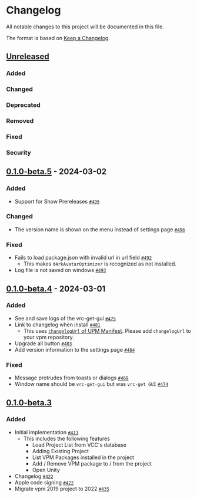 # Changelog

All notable changes to this project will be documented in this file.

The format is based on [Keep a Changelog].

[Keep a Changelog]: https://keepachangelog.com/en/1.1.0/

## [Unreleased]
### Added

### Changed

### Deprecated

### Removed

### Fixed

### Security

## [0.1.0-beta.5] - 2024-03-02
### Added
- Support for Show Prereleases [`#495`](https://github.com/anatawa12/vrc-get/pull/495)

### Changed
- The version name is shown on the menu instead of settings page [`#496`](https://github.com/anatawa12/vrc-get/pull/496)

### Fixed
- Fails to load package.json with invalid url in url field [`#492`](https://github.com/anatawa12/vrc-get/pull/492)
  - This makes `d4rkAvatarOptimizer` is recognized as not installed.
- Log file is not saved on windows [`#493`](https://github.com/anatawa12/vrc-get/pull/493)

## [0.1.0-beta.4] - 2024-03-01
### Added
- See and save logs of the vrc-get-gui [`#475`](https://github.com/anatawa12/vrc-get/pull/475) 
- Link to changelog when install [`#481`](https://github.com/anatawa12/vrc-get/pull/481)
  - This uses [`changelogUrl` of UPM Manifest][changelog-of-upm-manifest]. Please add `changelogUrl` to your vpm repository.
- Upgrade all button [`#483`](https://github.com/anatawa12/vrc-get/pull/483)
- Add version information to the settings page [`#484`](https://github.com/anatawa12/vrc-get/pull/484)

[changelog-of-upm-manifest]: https://docs.unity3d.com/2022.3/Documentation/Manual/upm-manifestPkg.html#changelogUrl
### Fixed
- Message protrudes from toasts or dialogs [`#469`](https://github.com/anatawa12/vrc-get/pull/469)
- Window name should be `vrc-get-gui` but was `vrc-get GUI` [`#474`](https://github.com/anatawa12/vrc-get/pull/474)

## [0.1.0-beta.3]
### Added
- Initial implementation [`#411`](https://github.com/anatawa12/vrc-get/pull/411)
    - This includes the following features
        - Load Project List from VCC's database
        - Adding Existing Project
        - List VPM Packages installed in the project
        - Add / Remove VPM package to / from the project
        - Open Unity
- Changelog [`#422`](https://github.com/anatawa12/vrc-get/pull/422)
- Apple code signing [`#422`](https://github.com/anatawa12/vrc-get/pull/422)
- Migrate vpm 2019 project to 2022 [`#435`](https://github.com/anatawa12/vrc-get/pull/435)

[Unreleased]: https://github.com/anatawa12/vrc-get/compare/gui-v0.1.0-beta.5...HEAD
[0.1.0-beta.5]: https://github.com/anatawa12/vrc-get/compare/gui-v0.1.0-beta.4...gui-v0.1.0-beta.5
[0.1.0-beta.4]: https://github.com/anatawa12/vrc-get/compare/gui-v0.1.0-beta.3...gui-v0.1.0-beta.4
[0.1.0-beta.3]: https://github.com/anatawa12/vrc-get/releases/tag/gui-v0.1.0-beta.3
